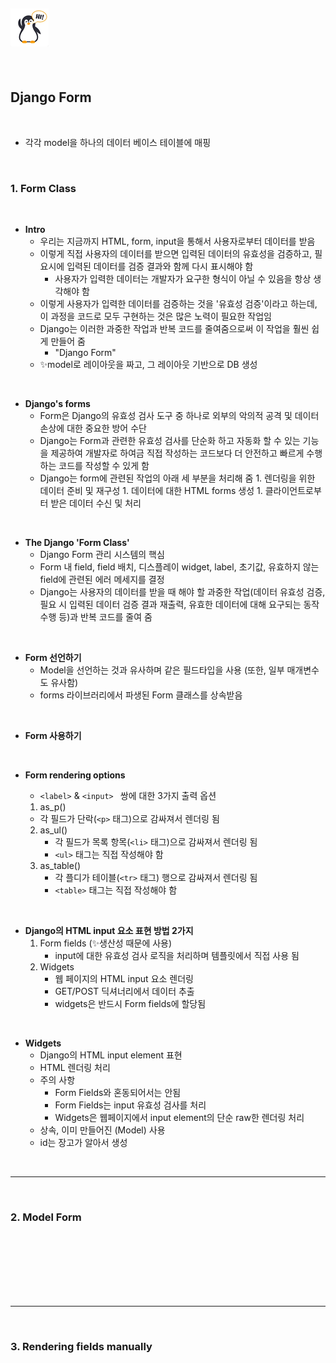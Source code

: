 ## ![펭귄](template_view_routing.assets/펭귄.png)

<br>

## Django Form

<br>

* 각각 model을 하나의 데이터 베이스 테이블에 매핑

<br>

### 1.  Form Class

<br>

* **Intro**
  * 우리는 지금까지 HTML, form, input을 통해서 사용자로부터 데이터를 받음
  * 이렇게 직접 사용자의 데이터를 받으면 입력된 데이터의 유효성을 검증하고, 필요시에 입력된 데이터를 검증 결과와 함께 다시 표시해야 함
    * 사용자가 입력한 데이터는 개발자가 요구한 형식이 아닐 수 있음을 항상 생각해야 함
  * 이렇게 사용자가 입력한 데이터를 검증하는 것을 '유효성 검증'이라고 하는데, 이 과정을 코드로 모두 구현하는 것은 많은 노력이 필요한 작업임
  * Django는 이러한 과중한 작업과 반복 코드를 줄여줌으로써 이 작업을 훨씬 쉽게 만들어 줌
    * "Django Form"
  * ✨model로 레이아웃을 짜고, 그 레이아웃 기반으로 DB 생성

<br>

* **Django's forms**
  * Form은 Django의 유효성 검사 도구 중 하나로 외부의 악의적 공격 및 데이터 손상에 대한 중요한 방어 수단
  * Django는 Form과 관련한 유효성 검사를 단순화 하고 자동화 할 수 있는 기능을 제공하여 개발자로 하여금 직접 작성하는 코드보다 더 안전하고 빠르게 수행 하는 코드를 작성할 수 있게 함
  * Django는 form에 관련된 작업의 아래 세 부분을 처리해 줌
    	1. 렌더링을 위한 데이터 준비 및 재구성
    	1. 데이터에 대한 HTML forms 생성
    	1. 클라이언트로부터 받은 데이터 수신 및 처리

<br>

* **The Django 'Form Class'**
  * Django Form 관리 시스템의 핵심
  * Form 내 field, field 배치, 디스플레이 widget, label, 초기값, 유효하지 않는 field에 관련된 에러 메세지를 결정
  * Django는 사용자의 데이터를 받을 때 해야 할 과중한 작업(데이터 유효성 검증, 필요 시 입력된 데이터 검증 결과 재출력, 유효한 데이터에 대해 요구되는 동작 수행 등)과 반복 코드를 줄여 줌

<br>

* **Form 선언하기**
  * Model을 선언하는 것과 유사하며 같은 필드타입을 사용 (또한, 일부 매개변수도 유사함)
  * forms 라이브러리에서 파생된 Form 클래스를 상속받음

<br>

* **Form 사용하기**

<br>

* **Form rendering options**

  * `<label>` & `<input> `  쌍에 대한 3가지 출력 옵션

  1.  as_p()
     * 각 필드가 단락(`<p>` 태그)으로 감싸져서 렌더링 됨
  2. as_ul()
     * 각 필드가 목록 항목(`<li>` 태그)으로 감싸져서 렌더링 됨
     * `<ul>` 태그는 직접 작성해야 함
  3. as_table()
     * 각 플디가 테이블(`<tr>` 태그) 행으로 감싸져서 렌더링 됨
     * `<table>` 태그는 직접 작성해야 함

<br>

* **Django의 HTML input 요소 표현 방법 2가지**
  1. Form fields (✨생산성 때문에 사용)
     * input에 대한 유효성 검사 로직을 처리하며 템플릿에서 직접 사용 됨
  2. Widgets
     * 웹 페이지의 HTML input 요소 렌더링
     * GET/POST 딕셔너리에서 데이터 추출
     * widgets은 반드시 Form fields에 할당됨

<br>

* **Widgets**
  * Django의 HTML input element 표현
  * HTML 렌더링 처리
  * 주의 사항
    * Form Fields와 혼동되어서는 안됨
    * Form Fields는 input 유효성 검사를 처리
    * Widgets은 웹페이지에서 input element의 단순 raw한 렌더링 처리
  * 상속, 이미  만들어진 (Model) 사용
  *  id는 장고가 알아서 생성

<br>

---

<br>

### 2. Model Form

<br><br><br><br><br><br>

----

<br>

### 3. Rendering fields manually

<br><br><br><br><br><br><br>

